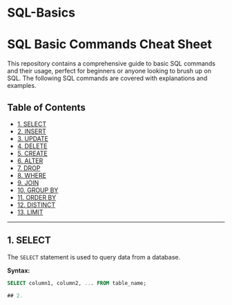 # SQL-Basics
# SQL Basic Commands Cheat Sheet

This repository contains a comprehensive guide to basic SQL commands and their usage, perfect for beginners or anyone looking to brush up on SQL. The following SQL commands are covered with explanations and examples.

## Table of Contents

- [1. SELECT](#1-select)
- [2. INSERT](#2-insert)
- [3. UPDATE](#3-update)
- [4. DELETE](#4-delete)
- [5. CREATE](#5-create)
- [6. ALTER](#6-alter)
- [7. DROP](#7-drop)
- [8. WHERE](#8-where)
- [9. JOIN](#9-join)
- [10. GROUP BY](#10-group-by)
- [11. ORDER BY](#11-order-by)
- [12. DISTINCT](#12-distinct)
- [13. LIMIT](#13-limit)

---

## 1. SELECT
The `SELECT` statement is used to query data from a database.

**Syntax:**
```sql
SELECT column1, column2, ... FROM table_name;

## 2. 
